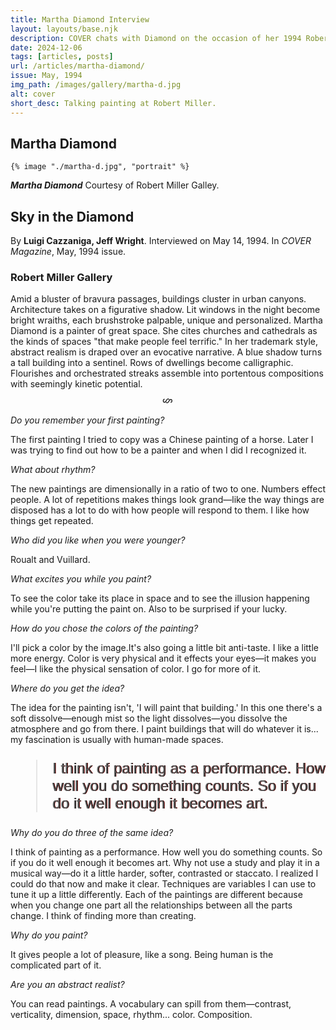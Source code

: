 ```yaml
---
title: Martha Diamond Interview
layout: layouts/base.njk
description: COVER chats with Diamond on the occasion of her 1994 Robert Miller Gallery solo.
date: 2024-12-06
tags: [articles, posts]
url: /articles/martha-diamond/
issue: May, 1994
img_path: /images/gallery/martha-d.jpg
alt: cover
short_desc: Talking painting at Robert Miller.
---
```

<article>
  <h1>Martha Diamond</h1>

  <div class="pic-wrap">
    
    {% image "./martha-d.jpg", "portrait" %}

  <div class="pic-caption"><p><em><b>Martha Diamond</b></em> Courtesy of Robert Miller Galley. </p></div>
  </div>

  <h2 class="article-title">Sky in the Diamond</h2>

  By **Luigi Cazzaniga, Jeff Wright**. Interviewed on May 14, 1994. In *COVER Magazine*, May, 1994 issue.

  <h3 class="article-subtitle">Robert Miller Gallery</h3>

Amid a bluster of bravura passages, buildings cluster in urban canyons. Architecture takes on a figurative shadow. Lit windows in the night become bright wraiths, each brushstroke palpable, unique and personalized. Martha Diamond is a painter of great space. She cites churches and cathedrals as the kinds of spaces "that make people feel terrific." In her trademark style, abstract realism is draped over an evocative narrative. A blue shadow turns a tall building into a sentinel. Rows of dwellings become calligraphic. Flourishes and orchestrated streaks assemble into portentous compositions with seemingly kinetic potential.

<p style="writing-mode: vertical-rl;text-orientation:sideways;font-size:1.2em;margin: 0 auto 1em">§</p>

_Do you remember your first painting?_

The first painting I tried to copy was a Chinese painting of a horse. Later I was trying to find out how to be a painter and when I did I recognized it.

_What about rhythm?_

The new paintings are dimensionally in a ratio of two to one. Numbers effect people. A lot of repetitions makes things look grand—like the way things are disposed has a lot to do with how people will respond to them. I like how things get repeated.

_Who did you like when you were younger?_

Roualt and Vuillard.

_What excites you while you paint?_

To see the color take its place in space and to see the illusion happening while you're putting the paint on. Also to be surprised if your lucky.

_How do you chose the colors of the painting?_

I'll pick a color by the image.It's also going a little bit anti-taste. I like a little more energy. Color is very physical and it effects your eyes—it makes you feel—I like the physical sensation of color. I go for more of it.

_Where do you get the idea?_

The idea for the painting isn't, 'I will paint that building.' In this one there's a soft dissolve—enough mist so the light dissolves—you dissolve the atmosphere and go from there. I paint buildings that will do whatever it is... my fascination is usually with human-made spaces.



<blockquote style="font-family:'futura-pt-condensed', sans-serif; font-size: 1.5rem;text-shadow: 1px 0 0 #000,1.2px 0 0 rgba(255, 5, 0, 1);font-style: normal;">I think of painting as a performance. How well you do something counts. So if you do it well enough it becomes art.
  </blockquote>

_Why do you do three of the same idea?_

I think of painting as a performance. How well you do something counts. So if you do it well enough it becomes art. Why not use a study and play it in a musical way—do it a little harder, softer, contrasted or staccato. I realized I could do that now and make it clear. Techniques are variables I can use to tune it up a little differently. Each of the paintings are different because when you change one part all the relationships between all the parts change. I think of finding more than creating.

_Why do you paint?_

It gives people a lot of pleasure, like a song. Being human is the complicated part of it.

_Are you an abstract realist?_

You can read paintings. A vocabulary can spill from them—contrast, verticality, dimension, space, rhythm... color. Composition.




